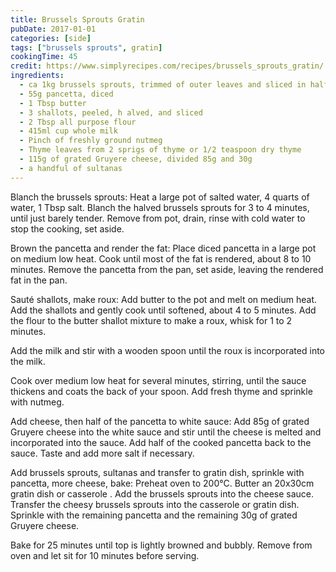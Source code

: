 ```yaml
---
title: Brussels Sprouts Gratin
pubDate: 2017-01-01
categories: [side]
tags: ["brussels sprouts", gratin]
cookingTime: 45
credit: https://www.simplyrecipes.com/recipes/brussels_sprouts_gratin/
ingredients:
  - ca 1kg brussels sprouts, trimmed of outer leaves and sliced in half
  - 55g pancetta, diced
  - 1 Tbsp butter
  - 3 shallots, peeled, h alved, and sliced
  - 2 Tbsp all purpose flour
  - 415ml cup whole milk
  - Pinch of freshly ground nutmeg
  - Thyme leaves from 2 sprigs of thyme or 1/2 teaspoon dry thyme
  - 115g of grated Gruyere cheese, divided 85g and 30g
  - a handful of sultanas
---
```


Blanch the brussels sprouts: Heat a large pot of salted water, 4 quarts of water, 1 Tbsp salt. Blanch the halved brussels sprouts for 3 to 4 minutes, until just barely tender. Remove from pot, drain, rinse with cold water to stop the cooking, set aside.

Brown the pancetta and render the fat: Place diced pancetta in a large pot on medium low heat. Cook until most of the fat is rendered, about 8 to 10 minutes. Remove the pancetta from the pan, set aside, leaving the rendered fat in the pan.

Sauté shallots, make roux: Add butter to the pot and melt on medium heat. Add the shallots and gently cook until softened, about 4 to 5 minutes. Add the flour to the butter shallot mixture to make a roux, whisk for 1 to 2 minutes.

Add the milk and stir with a wooden spoon until the roux is incorporated into the milk.

Cook over medium low heat for several minutes, stirring, until the sauce thickens and coats the back of your spoon. Add fresh thyme and sprinkle with nutmeg.

Add cheese, then half of the pancetta to white sauce: Add 85g of grated Gruyere cheese into the white sauce and stir until the cheese is melted and incorporated into the sauce. Add half of the cooked pancetta back to the sauce. Taste and add more salt if necessary.

Add brussels sprouts, sultanas and transfer to gratin dish, sprinkle with pancetta, more cheese, bake: Preheat oven to 200°C. Butter an 20x30cm gratin dish or casserole . Add the brussels sprouts into the cheese sauce. Transfer the cheesy brussels sprouts into the casserole or gratin dish. Sprinkle with the remaining pancetta and the remaining 30g of grated Gruyere cheese.

Bake for 25 minutes until top is lightly browned and bubbly. Remove from oven and let sit for 10 minutes before serving.
